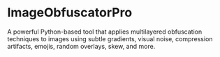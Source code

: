 # ImageObfuscatorPro
A powerful Python-based tool that applies multilayered obfuscation techniques to images using subtle gradients, visual noise, compression artifacts, emojis, random overlays, skew, and more.

